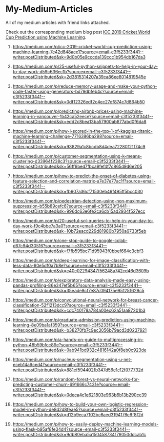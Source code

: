 # My-Medium-Articles
All of my medium articles with friend links attached.

Check out the corresponding medium blog post [ICC 2019 Cricket World Cup Prediction using Machine Learning](https://medium.com/p/icc-2019-cricket-world-cup-prediction-using-machine-learning-7c42d848ace1?source=email-c3f5233f3441--writer.postDistributed&sk=9d0b05e9cccda139ccc1b954db167da3).

1. https://medium.com/p/icc-2019-cricket-world-cup-prediction-using-machine-learning-7c42d848ace1?source=email-c3f5233f3441--writer.postDistributed&sk=9d0b05e9cccda139ccc1b954db167da3

2. https://medium.com/p/25-useful-python-snippets-to-help-in-your-day-to-day-work-d59c636ec1b?source=email-c3f5233f3441--writer.postDistributed&sk=2d3815314207a39ca86ee8014819545e

3. https://medium.com/p/reduce-memory-usage-and-make-your-python-code-faster-using-generators-bd79dbfeb4c?source=email-c3f5233f3441--writer.postDistributed&sk=0df12326edf2c4ec27df874c7d864b50

4. https://medium.com/p/predicting-airbnb-prices-using-machine-learning-in-vancouver-1b42ca52eece?source=email-c3f5233f3441--writer.postDistributed&sk=edd2c8bea13ba57900ab877abd0f6da8

5. https://medium.com/p/how-i-scored-in-the-top-1-of-kaggles-titanic-machine-learning-challenge-7716386ba298?source=email-c3f5233f3441--writer.postDistributed&sk=93829a1c8bcdb8d4dea72280f21174c9

6. https://medium.com/p/customer-segmentation-using-k-means-clustering-d33964f238c3?source=email-c3f5233f3441--writer.postDistributed&sk=56ff9bed7fbca9fef4f7c865d9d6e205

7. https://medium.com/p/how-to-predict-the-onset-of-diabetes-using-feature-selection-and-correlation-matrix-a7e37e77ac1f?source=email-c3f5233f3441--writer.postDistributed&sk=fb907a36cf71530eb49f495ff5bcc030

8. https://medium.com/p/pedestrian-detection-using-non-maximum-suppression-b55b89cefc6?source=email-c3f5233f3441--writer.postDistributed&sk=996dc63e6fe2ca6cb15ad2934f527ecc

9. https://medium.com/p/20-useful-sql-queries-to-help-in-your-day-to-day-work-f9c4bbe7a3a0?source=email-c3f5233f3441--writer.postDistributed&sk=10b72eacd229d81980b7950a6733f5eb

10. https://medium.com/p/one-stop-guide-to-google-colab-d67c94d30516?source=email-c3f5233f3441--writer.postDistributed&sk=f7fb595bc71d95943f0bbef664c3cbf3

11. https://medium.com/p/deep-learning-for-image-classification-with-less-data-90e5df0a7b8e?source=email-c3f5233f3441--writer.postDistributed&sk=c40c02294347f56248a742cd46d3609b

12. https://medium.com/p/exploratory-data-analysis-made-easy-using-pandas-profiling-86e347ef5b65?source=email-c3f5233f3441--writer.postDistributed&sk=35eade8cf7e87c094175e951251629c5

13. https://medium.com/p/convolutional-neural-network-for-breast-cancer-classification-52f1213dcc9?source=email-c3f5233f3441--writer.postDistributed&sk=cdc740178a784a00ec62a51aa87201b3

14. https://medium.com/p/graduate-admission-prediction-using-machine-learning-8e09ba1af359?source=email-c3f5233f3441--writer.postDistributed&sk=b38270fb7c9ec3056b79acd3d0237921

15. https://medium.com/p/a-hands-on-guide-to-multiprocessing-in-python-48b59bfcc89e?source=email-c3f5233f3441--writer.postDistributed&sk=0ab941bd932c4816142a0f8eb0c923de

16. https://medium.com/p/nucleus-segmentation-using-u-net-eceb14a9ced4?source=email-c3f5233f3441--writer.postDistributed&sk=881ef594402fb347d56e1c12f077732d

17. https://medium.com/p/random-forest-vs-neural-networks-for-predicting-customer-churn-691666c7431e?source=email-c3f5233f3441--writer.postDistributed&sk=0deca4c1e621803e963b6b13b290cc39

18. https://medium.com/p/how-to-build-your-own-logistic-regression-model-in-python-de8d2d8feae5?source=email-c3f5233f3441--writer.postDistributed&sk=d12b9eca7102bc6aed3194176c6f8f2d

19. https://medium.com/p/how-to-easily-deploy-machine-learning-models-using-flask-b95af8fe34d4?source=email-c3f5233f3441--writer.postDistributed&sk=9db80eba5a150458734179050ddcab1c
